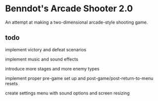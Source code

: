 # Benndot's Arcade Shooter 2.0

An attempt at making a two-dimensional arcade-style shooting game. 

## todo

implement victory and defeat scenarios

implement music and sound effects

introduce more stages and more enemy types

implement proper pre-game set up and post-game/post-return-to-menu resets

create settings menu with sound options and screen resizing